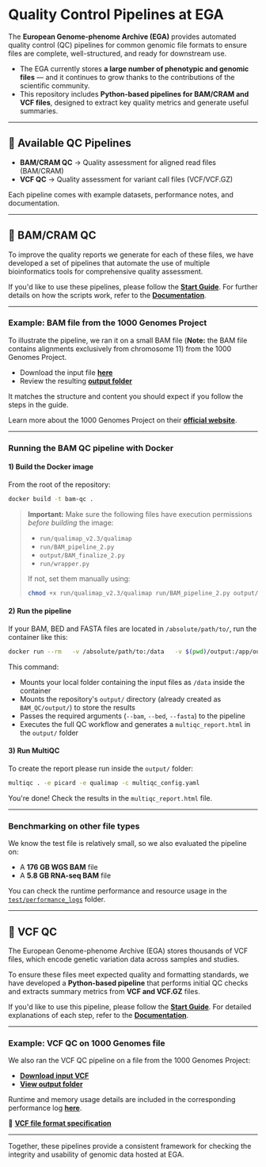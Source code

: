 # Quality Control Pipelines at EGA

The **European Genome-phenome Archive (EGA)** provides automated quality control (QC) pipelines for common genomic file formats to ensure files are complete, well-structured, and ready for downstream use.

- The EGA currently stores **a large number of phenotypic and genomic files** — and it continues to grow thanks to the contributions of the scientific community.
- This repository includes **Python-based pipelines for BAM/CRAM and VCF files**, designed to extract key quality metrics and generate useful summaries.

---

## 📂 Available QC Pipelines

- **BAM/CRAM QC** → Quality assessment for aligned read files (BAM/CRAM)
- **VCF QC** → Quality assessment for variant call files (VCF/VCF.GZ)

Each pipeline comes with example datasets, performance notes, and documentation.

---

## 🧬 BAM/CRAM QC

To improve the quality reports we generate for each of these files, we have developed a set of pipelines that automate the use of multiple bioinformatics tools for comprehensive quality assessment.

If you'd like to use these pipelines, please follow the **[Start Guide](https://github.com/EGA-archive/BAM_QC/blob/main/docs/Start_Guide.md)**. For further details on how the scripts work, refer to the **[Documentation](https://github.com/EGA-archive/BAM_QC/blob/main/docs/documentation.md)**.

---

### Example: BAM file from the 1000 Genomes Project

To illustrate the pipeline, we ran it on a small BAM file (**Note:** the BAM file contains alignments exclusively from chromosome 11) from the 1000 Genomes Project.

- Download the input file **[here](https://ftp.1000genomes.ebi.ac.uk/vol1/ftp/phase3/data/HG00096/alignment/HG00096.chrom11.ILLUMINA.bwa.GBR.low_coverage.20120522.bam)**  
- Review the resulting **[output folder](test/output)**

It matches the structure and content you should expect if you follow the steps in the guide.

Learn more about the 1000 Genomes Project on their **[official website](https://www.internationalgenome.org/)**.

---

### Running the BAM QC pipeline with Docker

#### 1) Build the Docker image

From the root of the repository:

```bash
docker build -t bam-qc .
```

> **Important:** Make sure the following files have execution permissions *before building* the image:
>
> - `run/qualimap_v2.3/qualimap`
> - `run/BAM_pipeline_2.py`
> - `output/BAM_finalize_2.py`
> - `run/wrapper.py`
>
> If not, set them manually using:
>
> ```bash
> chmod +x run/qualimap_v2.3/qualimap run/BAM_pipeline_2.py output/BAM_finalize_2.py run/wrapper.py
> ```

#### 2) Run the pipeline

If your BAM, BED and FASTA files are located in `/absolute/path/to/`, run the container like this:

```bash
docker run --rm   -v /absolute/path/to:/data   -v $(pwd)/output:/app/output   bam-qc   --bam /data/muestra1.bam   --bed /data/regions.bed   --fasta /data/reference.fasta
```

This command:

- Mounts your local folder containing the input files as `/data` inside the container
- Mounts the repository's `output/` directory (already created as `BAM_QC/output/`) to store the results
- Passes the required arguments (`--bam`, `--bed`, `--fasta`) to the pipeline
- Executes the full QC workflow and generates a `multiqc_report.html` in the `output/` folder

#### 3) Run MultiQC

To create the report please run inside the `output/` folder:

```bash
multiqc . -e picard -e qualimap -c multiqc_config.yaml
```

You're done! Check the results in the `multiqc_report.html` file.

---

### Benchmarking on other file types

We know the test file is relatively small, so we also evaluated the pipeline on:

- A **176 GB WGS BAM** file
- A **5.8 GB RNA-seq BAM** file

You can check the runtime performance and resource usage in the [`test/performance_logs`](test/performance_logs) folder.

---

## 🧩 VCF QC

The European Genome-phenome Archive (EGA) stores thousands of VCF files, which encode genetic variation data across samples and studies.

To ensure these files meet expected quality and formatting standards, we have developed a **Python-based pipeline** that performs initial QC checks and extracts summary metrics from **VCF and VCF.GZ** files.

If you'd like to use this pipeline, please follow the **[Start Guide](https://github.com/EGA-archive/QC/blob/main/VCF_QC/docs/Start_Guide.md)**. For detailed explanations of each step, refer to the **[Documentation](https://github.com/EGA-archive/QC/blob/main/VCF_QC/docs/documentation.md)**.

---

### Example: VCF QC on 1000 Genomes file

We also ran the VCF QC pipeline on a file from the 1000 Genomes Project:

- **[Download input VCF](https://ftp.1000genomes.ebi.ac.uk/vol1/ftp/release/20130502/ALL.chr1.phase3_shapeit2_mvncall_integrated_v5b.20130502.genotypes.vcf.gz)**
- **[View output folder](https://github.com/EGA-archive/QC/tree/main/VCF_QC/test/output)**

Runtime and memory usage details are included in the corresponding performance log **[here](VCF_QC/test/performance_log.md)**.

🔗 **[VCF file format specification](https://samtools.github.io/hts-specs/VCFv4.3.pdf)**

---

Together, these pipelines provide a consistent framework for checking the integrity and usability of genomic data hosted at EGA.

